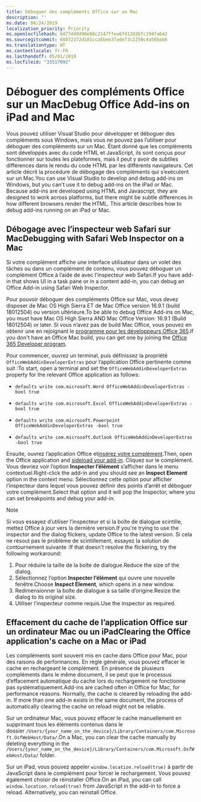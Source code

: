 ```yaml
---
title: Déboguer des compléments Office sur un Mac
description: ''
ms.date: 04/24/2019
localization_priority: Priority
ms.openlocfilehash: 6d77dd0d90e68c2147ffea67d12026fc194fa642
ms.sourcegitcommit: 68872372d181cca5bee37ade73c2250c4a56bab6
ms.translationtype: HT
ms.contentlocale: fr-FR
ms.lasthandoff: 05/01/2019
ms.locfileid: "33517092"
---
```

# <a name="debug-office-add-ins-on-a-mac"></a><span data-ttu-id="59c47-102">Déboguer des compléments Office sur un Mac</span><span class="sxs-lookup"><span data-stu-id="59c47-102">Debug Office Add-ins on iPad and Mac</span></span>

<span data-ttu-id="59c47-p101">Vous pouvez utiliser Visual Studio pour développer et déboguer des compléments sous Windows, mais vous ne pouvez pas l’utiliser pour déboguer des compléments sur un Mac. Étant donné que les compléments sont développés avec du code HTML et JavaScript, ils sont conçus pour fonctionner sur toutes les plateformes, mais il peut y avoir de subtiles différences dans le rendu du code HTML par les différents navigateurs. Cet article décrit la procédure de débogage des compléments qui s’exécutent sur un Mac.</span><span class="sxs-lookup"><span data-stu-id="59c47-p101">You can use Visual Studio to develop and debug add-ins on Windows, but you can't use it to debug add-ins on the iPad or Mac. Because add-ins are developed using HTML and Javascript, they are designed to work across platforms, but there might be subtle differences in how different browsers render the HTML. This article describes how to debug add-ins running on an iPad or Mac.</span></span>

## <a name="debugging-with-safari-web-inspector-on-a-mac"></a><span data-ttu-id="59c47-106">Débogage avec l’inspecteur web Safari sur Mac</span><span class="sxs-lookup"><span data-stu-id="59c47-106">Debugging with Safari Web Inspector on a Mac</span></span>

<span data-ttu-id="59c47-107">Si votre complément affiche une interface utilisateur dans un volet des tâches ou dans un complément de contenu, vous pouvez déboguer un complément Office à l’aide de avec l’inspecteur web Safari.</span><span class="sxs-lookup"><span data-stu-id="59c47-107">If you have add-in that shows UI in a task pane or in a content add-in, you can debug an Office Add-in using Safari Web Inspector.</span></span>

<span data-ttu-id="59c47-108">Pour pouvoir déboguer des compléments Office sur Mac, vous devez disposer de Mac OS High Sierra ET de Mac Office version 16.9.1 (build 18012504) ou version ultérieure.</span><span class="sxs-lookup"><span data-stu-id="59c47-108">To be able to debug Office Add-ins on Mac, you must have Mac OS High Sierra AND Mac Office Version: 16.9.1 (Build 18012504) or later.</span></span> <span data-ttu-id="59c47-109">Si vous n’avez pas de build Mac Office, vous pouvez en obtenir une en rejoignant le [programme pour les développeurs Office 365](https://aka.ms/o365devprogram).</span><span class="sxs-lookup"><span data-stu-id="59c47-109">If you don't have an Office Mac build, you can get one by joining the [Office 365 Developer program](https://aka.ms/o365devprogram).</span></span>

<span data-ttu-id="59c47-110">Pour commencer, ouvrez un terminal, puis définissez la propriété `OfficeWebAddinDeveloperExtras` pour l’application Office pertinente comme suit :</span><span class="sxs-lookup"><span data-stu-id="59c47-110">To start, open a terminal and set the `OfficeWebAddinDeveloperExtras` property for the relevant Office application as follows:</span></span>

- `defaults write com.microsoft.Word OfficeWebAddinDeveloperExtras -bool true`

- `defaults write com.microsoft.Excel OfficeWebAddinDeveloperExtras -bool true`

- `defaults write com.microsoft.Powerpoint OfficeWebAddinDeveloperExtras -bool true`

- `defaults write com.microsoft.Outlook OfficeWebAddinDeveloperExtras -bool true`

<span data-ttu-id="59c47-111">Ensuite, ouvrez l’application Office et[insérez votre complément](sideload-an-office-add-in-on-ipad-and-mac.md).</span><span class="sxs-lookup"><span data-stu-id="59c47-111">Then, open the Office application and [sideload your add-in](sideload-an-office-add-in-on-ipad-and-mac.md).</span></span> <span data-ttu-id="59c47-112">Cliquez sur le complément. Vous devriez voir l’option **Inspecter l’élément** s’afficher dans le menu contextuel.</span><span class="sxs-lookup"><span data-stu-id="59c47-112">Right-click the add-in and you should see an **Inspect Element** option in the context menu.</span></span>  <span data-ttu-id="59c47-113">Sélectionnez cette option pour afficher l’inspecteur dans lequel vous pouvez définir des points d’arrêt et déboguer votre complément.</span><span class="sxs-lookup"><span data-stu-id="59c47-113">Select that option and it will pop the Inspector, where you can set breakpoints and debug your add-in.</span></span>

> [!NOTE]
> <span data-ttu-id="59c47-114">Si vous essayez d’utiliser l’inspecteur et si la boîte de dialogue scintille, mettez Office à jour vers la dernière version.</span><span class="sxs-lookup"><span data-stu-id="59c47-114">If you're trying to use the inspector and the dialog flickers, update Office to the latest version.</span></span> <span data-ttu-id="59c47-115">Si cela ne résout pas le problème de scintillement, essayez la solution de contournement suivante :</span><span class="sxs-lookup"><span data-stu-id="59c47-115">If that doesn't resolve the flickering, try the following workaround:</span></span>
> 1. <span data-ttu-id="59c47-116">Pour réduire la taille de la boîte de dialogue.</span><span class="sxs-lookup"><span data-stu-id="59c47-116">Reduce the size of the dialog.</span></span>
> 2. <span data-ttu-id="59c47-117">Sélectionnez l’option **Inspecter l’élément** qui ouvre une nouvelle fenêtre.</span><span class="sxs-lookup"><span data-stu-id="59c47-117">Choose **Inspect Element**, which opens in a new window.</span></span>
> 3. <span data-ttu-id="59c47-118">Redimensionner la boîte de dialogue à sa taille d’origine.</span><span class="sxs-lookup"><span data-stu-id="59c47-118">Resize the dialog to its original size.</span></span>
> 4. <span data-ttu-id="59c47-119">Utiliser l’inspecteur comme requis.</span><span class="sxs-lookup"><span data-stu-id="59c47-119">Use the inspector as required.</span></span>

## <a name="clearing-the-office-applications-cache-on-a-mac-or-ipad"></a><span data-ttu-id="59c47-120">Effacement du cache de l’application Office sur un ordinateur Mac ou un iPad</span><span class="sxs-lookup"><span data-stu-id="59c47-120">Clearing the Office application's cache on a Mac or iPad</span></span>

<span data-ttu-id="59c47-p105">Les compléments sont souvent mis en cache dans Office pour Mac, pour des raisons de performances. En règle générale, vous pouvez effacer le cache en rechargeant le complément. En présence de plusieurs compléments dans le même document, il se peut que le processus d’effacement automatique du cache lors du rechargement ne fonctionne pas systématiquement.</span><span class="sxs-lookup"><span data-stu-id="59c47-p105">Add-ins are cached often in Office for Mac, for performance reasons. Normally, the cache is cleared by reloading the add-in. If  more than one add-in exists in the same document, the process of automatically clearing the cache on reload might not be reliable.</span></span>

<span data-ttu-id="59c47-124">Sur un ordinateur Mac, vous pouvez effacer le cache manuellement en supprimant tous les éléments contenus dans le dossier `/Users/{your_name_on_the_device}/Library/Containers/com.Microsoft.OsfWebHost/Data/`.</span><span class="sxs-lookup"><span data-stu-id="59c47-124">On a Mac, you can clear the cache manually by deleting everything in the `/Users/{your_name_on_the_device}/Library/Containers/com.Microsoft.OsfWebHost/Data/` folder.</span></span>

<span data-ttu-id="59c47-p106">Sur un iPad, vous pouvez appeler `window.location.reload(true)` à partir de JavaScript dans le complément pour forcer le rechargement. Vous pouvez également choisir de réinstaller Office.</span><span class="sxs-lookup"><span data-stu-id="59c47-p106">On an iPad, you can call `window.location.reload(true)` from JavaScript in the add-in to force a reload. Alternatively, you can reinstall Office.</span></span>
